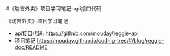 #《瑞吉外卖》项目学习笔记-api接口代码

《瑞吉外卖》项目学习笔记

- api接口代码: https://github.com/mouday/reggie-api
- 项目笔记 https://mouday.github.io/coding-tree/#/blog/reggie-doc/README